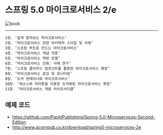 # 스프링 5.0 마이크로서비스 2/e

![book](http://www.acornpub.co.kr/tb/detail/book/qb/wz/1517215720iC4a9nrz.jpg)

 ------

```
1장. ‘쉽게 알아보는 마이크로서비스’
2장. ‘마이크로서비스 관련 아키텍처 스타일 및 사례’
3장. ‘스프링 부트로 만드는 마이크로서비스’
4장. ‘마이크로서비스 개념 적용’
5장. ‘마이크로서비스 역량 모델’
6장. ‘마이크로서비스 진화: 사례 연구’
7장. ‘스프링 클라우드 컴포넌트를 활용한 마이크로서비스 확장’
8장. ‘마이크로서비스 로깅 및 모니터링’
9장. ‘도커 컨테이너와 마이크로서비스’
10장. ‘메소스와 마라톤을 이용한 도커화된 마이크로서비스 확장’
11장. ‘마이크로서비스 개발 라이프사이클’
```


## 예제 코드
* https://github.com/PacktPublishing/Spring-5.0-Microservices-Second-Edition
* http://www.acornpub.co.kr/download/spring5-microservices-2e
